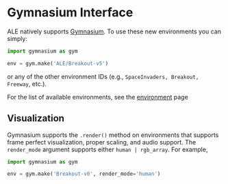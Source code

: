 # Gymnasium Interface

ALE natively supports [Gymnasium](https://github.com/farama-Foundation/gymnasium). To use these new environments you can simply:

```py
import gymnasium as gym

env = gym.make('ALE/Breakout-v5')
```

or any of the other environment IDs (e.g., `SpaceInvaders, Breakout, Freeway`, etc.).

For the list of available environments, see the [environment](environments.md) page

## Visualization

Gymnasium supports the `.render()` method on environments that supports frame perfect visualization, proper scaling, and audio support. The `render_mode` argument supports either `human | rgb_array`. For example,

```py
import gymnasium as gym

env = gym.make('Breakout-v0', render_mode='human')
```
